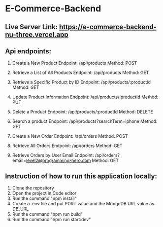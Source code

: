 # E-Commerce-Backend

## Live Server Link: https://e-commerce-backend-nu-three.vercel.app

## Api endpoints:

1. Create a New Product
   Endpoint: /api/products
   Method: POST

2. Retrieve a List of All Products
   Endpoint: /api/products
   Method: GET

3. Retrieve a Specific Product by ID
   Endpoint: /api/products/:productId
   Method: GET

4. Update Product Information
   Endpoint: /api/products/:productId
   Method: PUT

5. Delete a Product
   Endpoint: /api/products/:productId
   Method: DELETE

6. Search a product
   Endpoint: /api/products?searchTerm=iphone
   Method: GET

7. Create a New Order
   Endpoint: /api/orders
   Method: POST

8. Retrieve All Orders
   Endpoint: /api/orders
   Method: GET

9. Retrieve Orders by User Email
   Endpoint: /api/orders?email=level2@programming-hero.com
   Method: GET

## Instruction of how to run this application locally:

1. Clone the repository
2. Open the project in Code editor
3. Run the command "npm install"
4. Create a .env file and put PORT value and the MongoDB URL value as DB_URL
5. Run the command "npm run build"
6. Run the command "npm run start:dev"
